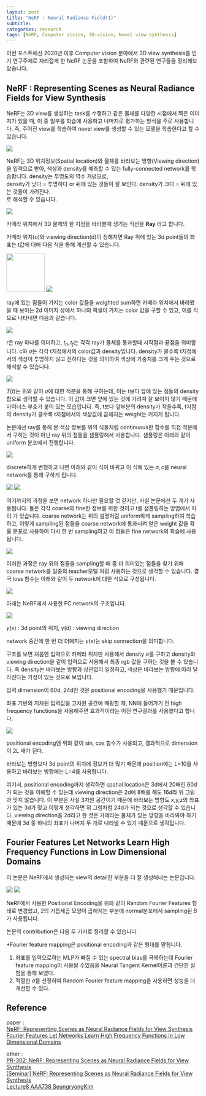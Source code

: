 ```yaml
---
layout: post
title: "NeRF : Neural Radiance Field(1)"
subtitle: 
categories: research
tags: [NeRF, Computer Vision, 3D-vision, Novel view synthesis]
---
```


이번 포스트에선 2020년 이후 Computer vision 분야에서 3D view synthesis를 인기 연구주제로 자리잡게 한 NeRF 논문을 포함하여 NeRF와 관련된 연구들을 정리해보았습니다. 

## NeRF : Representing Scenes as Neural Radiance Fields for View Synthesis
NeRF는 3D view를 생성하는 task를 수행하고 같은 물체를 다양한 시점에서 찍은 이미지가 있을 때, 이 중 일부를 학습에 사용하고 나머지로 평가하는 방식을 주로 사용합니다. 즉, 주어진 view를 학습하여 novel view를 생성할 수 있는 모델을 학습한다고 할 수 있습니다.   

<img src="{{site.baseurl}}/assets/img/post9/fig1.png"/>

NeRF는 3D 위치정보(Spatial location)와 물체를 바라보는 방향(Viewing direction)을 입력으로 받아, 색상과 density를 예측할 수 있는 fully-connected network를 학습합니다. density는 투명도의 역수 개념으로,  
density가 낮다 = 투명하다 or 뒤에 있는 것들이 잘 보인다.
density가 크다 = 뒤에 있는 것들이 가려진다.  
로 해석할 수 있습니다.

<img src="{{site.baseurl}}/assets/img/post9/fig2.png"/>

카메라 위치에서 3D 물체의 한 지점을 바라볼때 생기는 직선을 **Ray** 라고 합니다.  

카메라 위치(o)와 viewing direction(d)이 정해지면 Ray 위에 있는 3d point들의 좌표는 t값에 대해 다음 식을 통해 계산할 수 있습니다.

<img src="{{site.baseurl}}/assets/img/post9/formula1.png" width=100/>
<img src="{{site.baseurl}}/assets/img/post9/fig3.png"/>

ray에 있는 점들이 가지는 color 값들을 weighted sum하면 카메라 위치에서 바라봤을 때 보이는 2d 이미지 상에서 하나의 픽셀이 가지는 color 값을 구할 수 있고, 이를 식으로 나타내면 다음과 같습니다.

<img src="{{site.baseurl}}/assets/img/post9/formula2.png"/>

r은 ray 하나를 의미하고, $t_n, t_f$는 각각 ray가 물체를 통과할때 시작점과 끝점을 의미합니다. c와 $\sigma$는 각각 t지점에서의 color값과 density입니다. density가 클수록 t지점에서의 색상이 투명하지 않고 진하다는 것을 의미하여 색상에 가중치를 크게 주는 것으로 해석할 수 있습니다. 

<img src="{{site.baseurl}}/assets/img/post9/formula3.png"/>

$T(t)$는 위와 같이 $\sigma$에 대한 적분을 통해 구하는데, 이는 t보다 앞에 있는 점들의 density합으로 생각할 수 있습니다. 이 값이 크면 앞에 있는 것에 가려져 잘 보이지 않기 때문에 마이너스 부호가 붙어 있는 모습입니다. 즉, t보다 앞부분의 density가 작을수록, t지점의 density가 클수록 t지점에서의 색상값에 곱해지는 weight는 커지게 됩니다.

논문에선 ray를 통해 본 색상 정보를 위의 식들처럼 continuous한 함수를 직접 적분해서 구하는 것이 아닌 ray 위의 점들을 샘플링해서 사용합니다. 샘플링은 아래와 같이 uniform 분포에서 진행합니다.

<img src="{{site.baseurl}}/assets/img/post9/formula4.png"/>

discrete하게 변형하고 나면 아래와 같이 식이 바뀌고 이 식에 있는 $\sigma, c$를 neural network를 통해 구하게 됩니다.

<img src="{{site.baseurl}}/assets/img/post9/formula5.png"/>
<img src="{{site.baseurl}}/assets/img/post9/formula6.png"/>

여기까지의 과정을 보면 network 하나만 필요할 것 같지만, 사실 논문에선 두 개가 사용됩니다. 둘은 각각 coarse와 fine한 정보를 위한 것이고 t를 샘플링하는 방법에서 차이 가 있습니다. coarse network는 위의 설명처럼 uniform하게 sampling하여 학습하고, 이렇게 sampling된 점들을 coarse network에 통과시켜 얻은 weight 값을 확률 분포로 사용하여 다시 한 번 sampling하고 이 점들은 fine network의 학습에 사용됩니다.

<img src="{{site.baseurl}}/assets/img/post9/fig4.png"/>

이러한 과정은 ray 위의 점들을 sampling할 때 좀 더 의미있는 점들을 찾기 위해 coarse network를 일종의 teacher모델 처럼 사용하는 것으로 생각할 수 있습니다. 결국 loss 함수는 아래와 같이 두 network에 대한 식으로 구성됩니다.

<img src="{{site.baseurl}}/assets/img/post9/formula7.png"/>

아래는 NeRF에서 사용한 FC network의 구조입니다.

<img src="{{site.baseurl}}/assets/img/post9/fig5.png"/>

$\gamma(\mathrm{x})$ : 3d point의 위치, $\gamma(\mathrm{d})$ : viewing direction

network 중간에 한 번 더 더해지는 $\gamma(\mathrm{x})$는 skip connection을 의미합니다.

구조를 보면 처음엔 입력으로 카메라 위치만 사용해서 density $\sigma$를 구하고 density와 viewing direction을 같이 입력으로 사용해서 최종 rgb 값을 구하는 것을 볼 수 있습니다. 즉 density는 바라보는 방향과 상관없이 일정하고, 색상은 바라보는 방향에 따라 달라진다는 가정이 있는 것으로 보입니다.

입력 dimension이 60d, 24d인 것은 positional encoding을 사용했기 때문입니다.

좌표 기반의 저차원 입력값을 고차원 공간에 매핑할 때, NN에 들어가기 전 high frequency functions을 사용해주면 효과적이라는 이전 연구결과를 사용했다고 합니다.

<img src="{{site.baseurl}}/assets/img/post9/formula8.png"/>

positional encoding엔 위와 같이 sin, cos 함수가 사용되고, 결과적으로 dimension이 2L 배가 된다.

바라보는 방향보다 3d point의 위치에 정보가 더 많기 때문에 position에는 L=10을 사용하고 바라보는 방향에는 L=4를 사용합니다.

여기서, positional encoding까지 생각하면 spatial location은 3d에서 20배인 60d가 되는 것을 이해할 수 있는데 viewing direction은 2d에 8배를 해도 16d라 위 그림과 맞지 않습니다. 이 부분은 사실 3차원 공간이기 때문에 바라보는 방향도 x,y,z의 좌표가 있는 3d가 맞고 이렇게 생각하면 위 그림처럼 24d가 되는 것으로 생각할 수 있습니다. viewing direction을 2d라고 한 것은 카메라는 물체가 있는 방향을 바라봐야 하기 때문에 3d 중 하나의 좌표가 나머지 두 개로 나타낼 수 있기 때문으로 생각됩니다.

## Fourier Features Let Networks Learn High Frequency Functions in Low Dimensional Domains

이 논문은 NeRF에서 생성되는 view의 detail한 부분을 더 잘 생성해내는 논문입니다.

<img src="{{site.baseurl}}/assets/img/post9/fig6.png"/>
<img src="{{site.baseurl}}/assets/img/post9/formula9.png"/>

NeRF에서 사용한 Positional Encoding을 위와 같이 Random Fourier Features 형태로 변경했고, 2의 거듭제곱 모양이 곱해지는 부분에 normal분포에서 sampling된 B가 사용됩니다.

논문의 contribution은 다음 두 가지로 정리할 수 있습니다.  

*Fourier feature mapping은 positional encoding과 같은 형태를 말힙니다.

1. 좌표를 입력으로하는 MLP가 빠질 수 있는 spectral bias를 극복하는데 Fourier feature mapping이 사용될 수있음을 Neural Tangent Kernel이론과 간단한 실험을 통해 보였다. 
2. 적절한 $\sigma$를 선정하여 Random Fourier feature mapping을 사용하면 성능을 더 개선할 수 있다.



## Reference 
paper :  
<a href="https://arxiv.org/abs/2003.08934">NeRF: Representing Scenes as Neural Radiance Fields for View Synthesis</a>  
<a href="https://arxiv.org/abs/2006.10739">Fourier Features Let Networks Learn High Frequency Functions in Low Dimensional Domains</a>    

other :  
<a href="https://www.youtube.com/watch?v=zkeh7Tt9tYQ">PR-302: NeRF: Representing Scenes as Neural Radiance Fields for View Synthesis</a>  
<a href="https://www.youtube.com/watch?v=FSG5bCkNWWo">[Seminar] NeRF: Representing Scenes as Neural Radiance Fields for View Synthesis</a>  
<a href="https://www.youtube.com/watch?v=SbLiGiHJ_9Q&list=PLCNc54m6eBRVqlv07SMzSyMjPDB_lNXMC&index=11&t=5523s">Lecture8 AAA738 SeungryongKim</a>  
  
